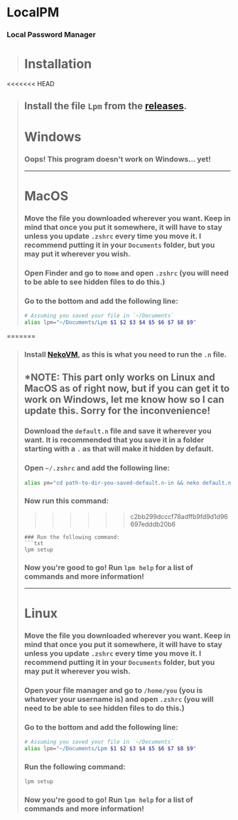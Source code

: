 # **LocalPM**
### Local Password Manager
> # **Installation**
<<<<<<< HEAD
> ## Install the file `Lpm` from the [releases](https://github.com/itsamedood/LocalPM/releases).
>
> # **Windows**
> ### Oops! This program doesn't work on Windows... yet!
> ---
> # **MacOS**
> ### Move the file you downloaded wherever you want. Keep in mind that once you put it somewhere, it will have to stay unless you update `.zshrc` every time you move it. I recommend putting it in your `Documents` folder, but you may put it wherever you wish.
> ### Open Finder and go to `Home` and open `.zshrc` (you will need to be able to see hidden files to do this.)
> ### Go to the bottom and add the following line:
> ```zsh
> # Assuming you saved your file in `~/Documents`
> alias lpm="~/Documents/Lpm $1 $2 $3 $4 $5 $6 $7 $8 $9"
=======
> ### Install [NekoVM](https://nekovm.org/download/), as this is what you need to run the `.n` file.
> ## \***NOTE: This part only works on Linux and MacOS as of right now, but if you can get it to work on Windows, let me know how so I can update this. Sorry for the inconvenience!**
> ### Download the `default.n` file and save it wherever you want. It is recommended that you save it in a folder starting with a `.` as that will make it hidden by default.
> ### Open `~/.zshrc` and add the following line:
> ```zsh
> alias pm="cd path-to-dir-you-saved-default.n-in && neko default.n $1 $2 $3 $4 $5 $6 $7 $8 $9"
> ```
> ### Now run this command:
>>>>>>> c2bb299dcccf78adffb9fd9d1d96697edddb20b6
> ```
> ### Run the following command:
> ```txt
> lpm setup
> ```
> ### Now you're good to go! Run `lpm help` for a list of commands and more information!
> ---
> # **Linux**
> ### Move the file you downloaded wherever you want. Keep in mind that once you put it somewhere, it will have to stay unless you update `.zshrc` every time you move it. I recommend putting it in your `Documents` folder, but you may put it wherever you wish.
> ### Open your file manager and go to `/home/you` (you is whatever your username is) and open `.zshrc` (you will need to be able to see hidden files to do this.)
> ### Go to the bottom and add the following line:
> ```zsh
> # Assuming you saved your file in `~/Documents`
> alias lpm="~/Documents/Lpm $1 $2 $3 $4 $5 $6 $7 $8 $9"
> ```
> ### Run the following command:
> ```txt
> lpm setup
> ```
> ### Now you're good to go! Run `lpm help` for a list of commands and more information!
